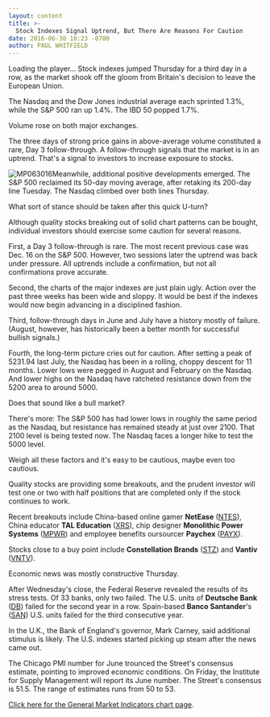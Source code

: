 ```yaml
---
layout: content
title: >-
  Stock Indexes Signal Uptrend, But There Are Reasons For Caution
date: 2016-06-30 18:23 -0700
author: PAUL WHITFIELD
---
```






Loading the player...
Stock indexes jumped Thursday for a third day in a row, as the market shook off the gloom from Britain's decision to leave the European Union.


The Nasdaq and the Dow Jones industrial average each sprinted 1.3%, while the S&P 500 ran up 1.4%. The IBD 50 popped 1.7%.


Volume rose on both major exchanges.


The three days of strong price gains in above-average volume constituted a rare, Day 3 follow-through. A follow-through signals that the market is in an uptrend. That's a signal to investors to increase exposure to stocks.


![MP063016](https://www.investors.com/wp-content/uploads/2016/06/MP063016-179x300.jpg)Meanwhile, additional positive developments emerged. The S&P 500 reclaimed its 50-day moving average, after retaking its 200-day line Tuesday. The Nasdaq climbed over both lines Thursday.


What sort of stance should be taken after this quick U-turn?


Although quality stocks breaking out of solid chart patterns can be bought, individual investors should exercise some caution for several reasons.


First, a Day 3 follow-through is rare. The most recent previous case was Dec. 16 on the S&P 500. However, two sessions later the uptrend was back under pressure. All uptrends include a confirmation, but not all confirmations prove accurate.


Second, the charts of the major indexes are just plain ugly. Action over the past three weeks has been wide and sloppy. It would be best if the indexes would now begin advancing in a disciplined fashion.


Third, follow-through days in June and July have a history mostly of failure. (August, however, has historically been a better month for successful bullish signals.)


Fourth, the long-term picture cries out for caution. After setting a peak of 5231.94 last July, the Nasdaq has been in a rolling, choppy descent for 11 months. Lower lows were pegged in August and February on the Nasdaq. And lower highs on the Nasdaq have ratcheted resistance down from the 5200 area to around 5000.


Does that sound like a bull market?


There's more: The S&P 500 has had lower lows in roughly the same period as the Nasdaq, but resistance has remained steady at just over 2100. That 2100 level is being tested now. The Nasdaq faces a longer hike to test the 5000 level.


Weigh all these factors and it's easy to be cautious, maybe even too cautious.


Quality stocks are providing some breakouts, and the prudent investor will test one or two with half positions that are completed only if the stock continues to work.


Recent breakouts include China-based online gamer **NetEase** ([NTES](https://research.investors.com/quote.aspx?symbol=NTES)), China educator **TAL Education** ([XRS](https://research.investors.com/quote.aspx?symbol=XRS)), chip designer **Monolithic Power Systems** ([MPWR](https://research.investors.com/quote.aspx?symbol=MPWR)) and employee benefits oursourcer **Paychex** ([PAYX](https://research.investors.com/quote.aspx?symbol=PAYX)).


Stocks close to a buy point include **Constellation Brands** ([STZ](https://research.investors.com/quote.aspx?symbol=STZ)) and **Vantiv** ([VNTV](https://research.investors.com/quote.aspx?symbol=VNTV)).


Economic news was mostly constructive Thursday.


After Wednesday's close, the Federal Reserve revealed the results of its stress tests. Of 33 banks, only two failed. The U.S. units of **Deutsche Bank** ([DB](https://research.investors.com/quote.aspx?symbol=DB)) failed for the second year in a row. Spain-based **Banco Santander**'s ([SAN](https://research.investors.com/quote.aspx?symbol=SAN)) U.S. units failed for the third consecutive year.


In the U.K., the Bank of England's governor, Mark Carney, said additional stimulus is likely. The U.S. indexes started picking up steam after the news came out.


The Chicago PMI number for June trounced the Street's consensus estimate, pointing to improved economic conditions. On Friday, the Institute for Supply Management will report its June number. The Street's consensus is 51.5. The range of estimates runs from 50 to 53.


[Click here for the General Market Indicators chart page](https://www.investors.com/wp-content/uploads/2016/06/IBD3006153554GMI.pdf).




